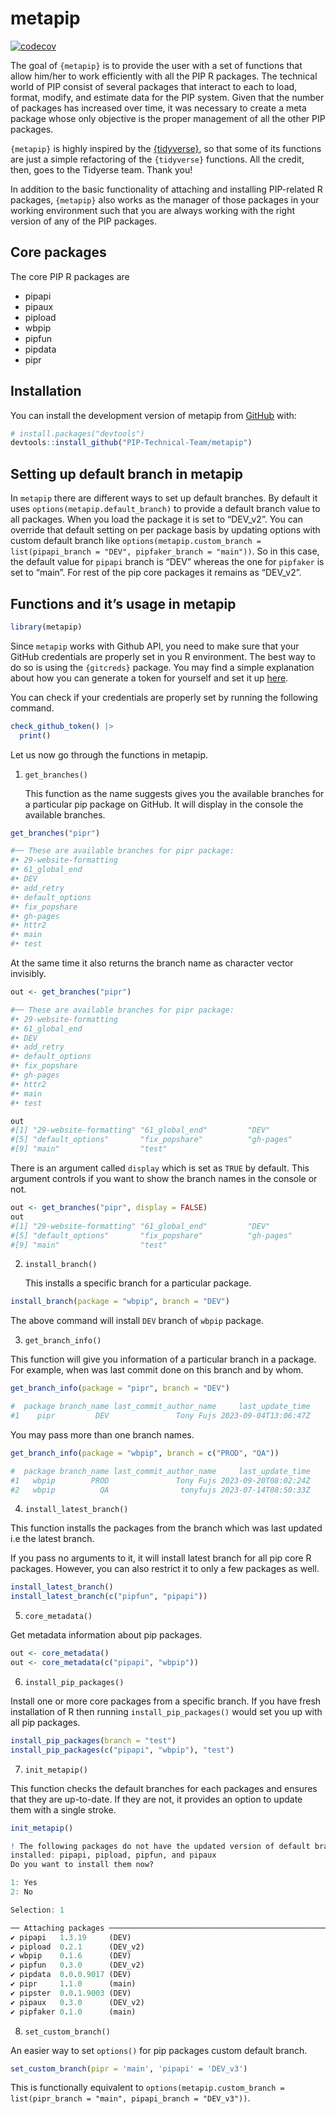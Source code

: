 
<!-- README.md is generated from README.Rmd. Please edit that file -->

# metapip

<!-- badges: start -->

[![codecov](https://codecov.io/gh/PIP-Technical-Team/metapip/graph/badge.svg?token=5DMKVN16NM)](https://codecov.io/gh/PIP-Technical-Team/metapip)
<!-- badges: end -->

The goal of `{metapip}` is to provide the user with a set of functions
that allow him/her to work efficiently with all the PIP R packages. The
technical world of PIP consist of several packages that interact to each
to load, format, modify, and estimate data for the PIP system. Given
that the number of packages has increased over time, it was necessary to
create a meta package whose only objective is the proper management of
all the other PIP packages.

`{metapip}` is highly inspired by the
[{tidyverse}](https://github.com/tidyverse/tidyverse), so that some of
its functions are just a simple refactoring of the `{tidyverse}`
functions. All the credit, then, goes to the Tidyerse team. Thank you!

In addition to the basic functionality of attaching and installing
PIP-related R packages, `{metapip}` also works as the manager of those
packages in your working environment such that you are always working
with the right version of any of the PIP packages.

## Core packages

The core PIP R packages are

- pipapi
- pipaux
- pipload
- wbpip
- pipfun
- pipdata
- pipr

## Installation

You can install the development version of metapip from
[GitHub](https://github.com/) with:

``` r
# install.packages("devtools")
devtools::install_github("PIP-Technical-Team/metapip")
```

## Setting up default branch in metapip

In `metapip` there are different ways to set up default branches. By
default it uses `options(metapip.default_branch)` to provide a default
branch value to all packages. When you load the package it is set to
“DEV_v2”. You can override that default setting on per package basis by
updating options with custom default branch like
`options(metapip.custom_branch = list(pipapi_branch = "DEV", pipfaker_branch = "main"))`.
So in this case, the default value for `pipapi` branch is “DEV” whereas
the one for `pipfaker` is set to “main”. For rest of the pip core
packages it remains as “DEV_v2”.

## Functions and it’s usage in metapip

``` r
library(metapip)
```

Since `metapip` works with Github API, you need to make sure that your
GitHub credentials are properly set in you R environment. The best way
to do so is using the `{gitcreds}` package. You may find a simple
explanation about how you can generate a token for yourself and set it
up [here](https://happygitwithr.com/https-pat#tldr).

You can check if your credentials are properly set by running the
following command.

``` r
check_github_token() |> 
  print()
```

Let us now go through the functions in metapip.

1.  `get_branches()`

    This function as the name suggests gives you the available branches
    for a particular pip package on GitHub. It will display in the
    console the available branches.

``` r
get_branches("pipr")   

#── These are available branches for pipr package:  
#• 29-website-formatting
#• 61_global_end
#• DEV
#• add_retry
#• default_options
#• fix_popshare
#• gh-pages
#• httr2
#• main
#• test
```

At the same time it also returns the branch name as character vector
invisibly.

``` r
out <- get_branches("pipr")

#── These are available branches for pipr package:  
#• 29-website-formatting
#• 61_global_end
#• DEV
#• add_retry
#• default_options
#• fix_popshare
#• gh-pages
#• httr2
#• main
#• test

out
#[1] "29-website-formatting" "61_global_end"         "DEV"                   "add_retry"            
#[5] "default_options"       "fix_popshare"          "gh-pages"              "httr2"                
#[9] "main"                  "test"                 
```

There is an argument called `display` which is set as `TRUE` by default.
This argument controls if you want to show the branch names in the
console or not.

``` r
out <- get_branches("pipr", display = FALSE)  
out
#[1] "29-website-formatting" "61_global_end"         "DEV"                   "add_retry"            
#[5] "default_options"       "fix_popshare"          "gh-pages"              "httr2"                
#[9] "main"                  "test"                 
```

2.  `install_branch()`

    This installs a specific branch for a particular package.

``` r
install_branch(package = "wbpip", branch = "DEV")
```

The above command will install `DEV` branch of `wbpip` package.

3.  `get_branch_info()`

This function will give you information of a particular branch in a
package. For example, when was last commit done on this branch and by
whom.

``` r
get_branch_info(package = "pipr", branch = "DEV")

#  package branch_name last_commit_author_name     last_update_time
#1    pipr         DEV               Tony Fujs 2023-09-04T13:06:47Z
```

You may pass more than one branch names.

``` r
get_branch_info(package = "wbpip", branch = c("PROD", "QA"))

#  package branch_name last_commit_author_name     last_update_time
#1   wbpip        PROD               Tony Fujs 2023-09-20T08:02:24Z
#2   wbpip          QA                tonyfujs 2023-07-14T08:50:33Z
```

4.  `install_latest_branch()`

This function installs the packages from the branch which was last
updated i.e the latest branch.

If you pass no arguments to it, it will install latest branch for all
pip core R packages. However, you can also restrict it to only a few
packages as well.

``` r
install_latest_branch()
install_latest_branch(c("pipfun", "pipapi"))
```

5.  `core_metadata()`

Get metadata information about pip packages.

``` r
out <- core_metadata()
out <- core_metadata(c("pipapi", "wbpip"))
```

6.  `install_pip_packages()`

Install one or more core packages from a specific branch. If you have
fresh installation of R then running `install_pip_packages()` would set
you up with all pip packages.

``` r
install_pip_packages(branch = "test")
install_pip_packages(c("pipapi", "wbpip"), "test")
```

7.  `init_metapip()`

This function checks the default branches for each packages and ensures
that they are up-to-date. If they are not, it provides an option to
update them with a single stroke.

``` r
init_metapip()

! The following packages do not have the updated version of default branch
installed: pipapi, pipload, pipfun, and pipaux
Do you want to install them now? 

1: Yes
2: No

Selection: 1

── Attaching packages ──────────────────────────────────────────────────────────── metapip 0.0.0.9014 ──
✔ pipapi   1.3.19     (DEV)
✔ pipload  0.2.1      (DEV_v2)
✔ wbpip    0.1.6      (DEV)
✔ pipfun   0.3.0      (DEV_v2)
✔ pipdata  0.0.0.9017 (DEV)
✔ pipr     1.1.0      (main)
✔ pipster  0.0.1.9003 (DEV)
✔ pipaux   0.3.0      (DEV_v2)
✔ pipfaker 0.1.0      (main)
```

8.  `set_custom_branch()`

An easier way to set `options()` for pip packages custom default branch.

``` r
set_custom_branch(pipr = 'main', 'pipapi' = 'DEV_v3')
```

This is functionally equivalent to
`options(metapip.custom_branch = list(pipr_branch = "main", pipapi_branch = "DEV_v3"))`.
